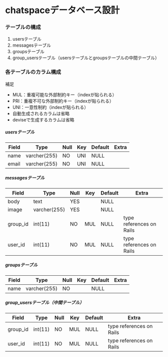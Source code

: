 # chatspaceデータベース設計

### テーブルの構成

1. usersテーブル
1. messagesテーブル
1. groupsテーブル
1. group_usersテーブル（usersテーブルとgroupsテーブルの中間テーブル）

### 各テーブルのカラム構成

補足  
- MUL：重複可能な外部制約キー（indexが貼られる）  
- PRI：重複不可な外部制約キー（indexが貼られる）  
- UNI：一意性制約（indexが貼られる）  
- 自動生成されるカラムは省略  
- deviseで生成するカラムは省略  

##### usersテーブル

| Field |     Type     | Null | Key | Default | Extra |
|-------|--------------|------|-----|---------|-------|
| name  | varcher(255) | NO   | UNI | NULL    |       |
| email | varcher(255) | NO   | UNI | NULL    |       |

##### messagesテーブル

|  Field   |     Type     | Null | Key | Default |          Extra           |
|----------|--------------|------|-----|---------|--------------------------|
| body     | text         | YES  |     | NULL    |                          |
| image    | varcher(255) | YES  |     | NULL    |                          |
| group_id | int(11)      | NO   | MUL | NULL    | type references on Rails |
| user_id  | int(11)      | NO   | MUL | NULL    | type references on Rails |

##### groupsテーブル

| Field |     Type     | Null | Key | Default | Extra |
|-------|--------------|------|-----|---------|-------|
| name  | varcher(255) | NO   |     | NULL    |       |


##### group_usersテーブル（中間テーブル）

|  Field   |   Type  | Null | Key | Default |          Extra           |
|----------|---------|------|-----|---------|--------------------------|
| group_id | int(11) | NO   | MUL | NULL    | type references on Rails |
| user_id  | int(11) | NO   | MUL | NULL    | type references on Rails |
